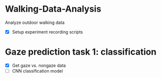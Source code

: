 # Walking-Data-Analysis
Analyze outdoor walking data

- [x] Setup experiment recording scripts
# Gaze prediction task 1: classification
- [x] Get gaze vs. nongaze data
- [ ] CNN classification model
